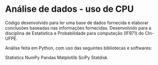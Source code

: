 # Análise de dados - uso de CPU 


Código desenvolvido para ler uma base de dados fornecida e elaborar conclusões baseadas nas informações fornecidas. Desenvolvido para a disciplina de Estatística e Probabilidade para computação (IF971) do CIn-UFPE.

Análise feita em Python, com uso das seguintes bibliotecas e softwares:

Statistics
NumPy
Pandas
Matplotlib
SciPy
Statdisk
